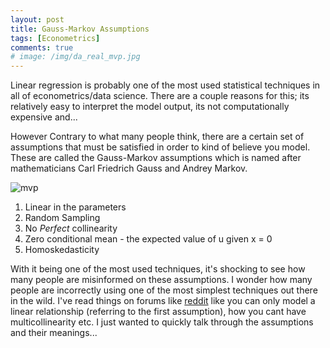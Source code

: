 ```yaml
---
layout: post
title: Gauss-Markov Assumptions
tags: [Econometrics]
comments: true
# image: /img/da_real_mvp.jpg
---
```


Linear regression is probably one of the most used statistical techniques in all of econometrics/data science. There are a couple reasons for this; its relatively easy to interpret the model output, its not computationally expensive and...


However Contrary to what many people think, there are a certain set of assumptions that must be satisfied in order to kind of believe you model. These are called the Gauss-Markov assumptions which is named after mathematicians Carl Friedrich Gauss and Andrey Markov.

![mvp]('img/da_real_mvp.jpg')

  1. Linear in the parameters
  2. Random Sampling
  3. No *Perfect* collinearity
  4. Zero conditional mean - the expected value of u given x = 0
  5. Homoskedasticity



With it being one of the most used techniques, it's shocking to see how many people are misinformed on these assumptions. I wonder how many people are incorrectly using one of the most simplest techniques out there in the wild. I've read things on forums like [reddit](https://reddit.com/r/datascience) like you can only model a linear relationship (referring to the first assumption), how you cant have multicollinearity etc. I just wanted to quickly talk through the assumptions and their meanings...
